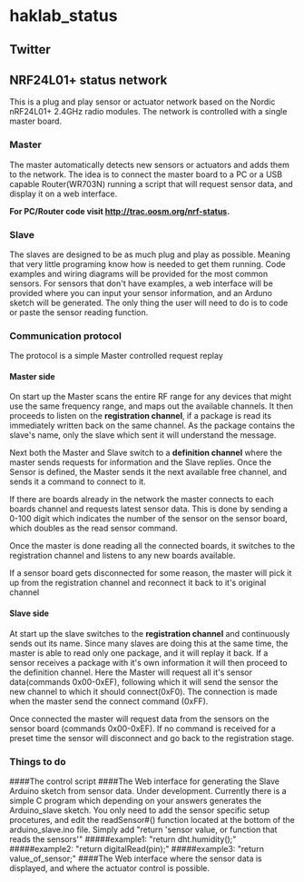 haklab_status
=============

## Twitter
## NRF24L01+ status network
This is a plug and play sensor or actuator network based on the Nordic nRF24L01+ 2.4GHz radio modules. The network is controlled with a single master board. 
### Master
The master automatically detects new sensors or actuators and adds them to the network. The idea is to connect the master board to a PC or a USB capable Router(WR703N) running a script that will request sensor data, and display it on a web interface.

**For PC/Router code visit http://trac.oosm.org/nrf-status.**
### Slave
The slaves are designed to be as much plug and play as possible. Meaning that very little programing know how is needed to get them running. Code examples and wiring diagrams will be provided for the most common sensors. For sensors that don't have examples, a web interface will be provided where you can input your sensor information, and an Arduno sketch will be generated. The only thing the user will need to do is to code or paste the sensor reading function.
### Communication protocol
The protocol is a simple Master controlled request replay
#### Master side
On start up the Master scans the entire RF range for any devices that might use the same frequency range, and maps out the available channels. It then proceeds to listen on the **registration channel**, if a package is read its immediately written back on the same channel. As the package contains the slave's name, only the slave which sent it will understand the message.

Next both the Master and Slave switch to a **definition channel** where the master sends requests for information and the Slave replies. Once the Sensor is defined, the Master sends it the next available free channel, and sends it a command to connect to it. 

If there are boards already in the network the master connects to each boards channel and requests latest sensor data. This is done by sending a 0-100 digit which indicates the number of the sensor on the sensor board, which doubles as the read sensor command.

Once the master is done reading all the connected boards, it switches to the registration channel and listens to any new boards available.

If a sensor board gets disconnected for some reason, the master will pick it up from the registration channel and reconnect it back to it's original channel
#### Slave side
At start up the slave switches to the **registration channel** and continuously sends out its name. Since many slaves are doing this at the same time, the master is able to read only one package, and it will replay it back. If a sensor receives a package with it's own information it will then proceed to the definition channel. Here the Master will request all it's sensor data(commands 0x00-0xEF), following which it will send the sensor the new channel to which it should connect(0xF0). The connection is made when the master send the connect command (0xFF).

Once connected the master will request data from the sensors on the sensor board (commands 0x00-0xEF). If no command is received for a preset time the sensor will disconnect and go back to the registration stage. 
### Things to do
####The control script
####The Web interface for generating the Slave Arduino sketch from sensor data.
Under development. Currently there is a simple C program which depending on your answers generates the Arduino_slave sketch. You only need to add the sensor specific setup procetures, and edit the readSensor#() function located at the bottom of the arduino_slave.ino file. Simply add "return 'sensor value, or function that reads the sensors'" 
#####example1: "return dht.humidity();" 
#####example2: "return digitalRead(pin);"
#####example3: "return value_of_sensor;"
####The Web interface where the sensor data is displayed, and where the actuator control is possible.
